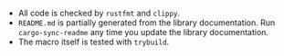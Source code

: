 * All code is checked by `rustfmt` and `clippy`.
* `README.md` is partially generated from the library documentation. Run
  `cargo-sync-readme` any time you update the library documentation.
* The macro itself is tested with `trybuild`.
